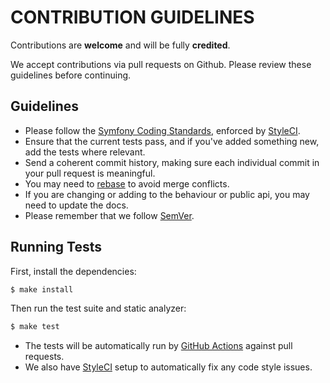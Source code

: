 # CONTRIBUTION GUIDELINES

Contributions are **welcome** and will be fully **credited**.

We accept contributions via pull requests on Github. Please review these guidelines before continuing.

## Guidelines

* Please follow the [Symfony Coding Standards](https://symfony.com/doc/current/contributing/code/standards.html), enforced by [StyleCI](https://styleci.io/).
* Ensure that the current tests pass, and if you've added something new, add the tests where relevant.
* Send a coherent commit history, making sure each individual commit in your pull request is meaningful.
* You may need to [rebase](https://git-scm.com/book/en/v2/Git-Branching-Rebasing) to avoid merge conflicts.
* If you are changing or adding to the behaviour or public api, you may need to update the docs.
* Please remember that we follow [SemVer](https://semver.org/).

## Running Tests

First, install the dependencies:

```bash
$ make install
```

Then run the test suite and static analyzer:

```bash
$ make test
```

* The tests will be automatically run by [GitHub Actions](https://github.com/features/actions) against pull requests.
* We also have [StyleCI](https://styleci.io/) setup to automatically fix any code style issues.
